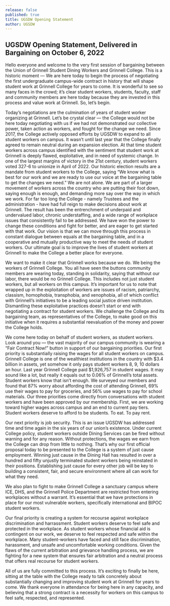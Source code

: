 ```yaml
---
release: false
published: true
title: UGSDW Opening Statement
author: UGSDW
---
```

## UGSDW Opening Statement, Delivered in Bargaining on October 6, 2022

Hello everyone and welcome to the very first session of bargaining between the Union of Grinnell Student Dining Workers and Grinnell College. This is a historic moment — We are here today to begin the process of negotiating the first undergraduate campus-wide contract in history that will shape student work at Grinnell College for years to come. It is wonderful to see so many faces in the crowd; it’s clear student workers, students, faculty, staff and community members are here today because they are invested in this process and value work at Grinnell. So, let’s begin. 

Today’s negotiations are the culmination of years of student worker organizing at Grinnell. Let’s be crystal clear — the College would not be here today negotiating with us if we had not demonstrated our collective power, taken action as workers, and fought for the change we need. Since 2017, the College actively opposed efforts by UGSDW to expand to all student workers on campus. It wasn’t until last year that the College finally agreed to remain neutral during an expansion election. At that time student workers across campus identified with the sentiment that student work at Grinnell is deeply flawed, exploitative, and in need of systemic change. In one of the largest margins of victory in the 21st century, student workers voted 327-6 to unionize in April of 2022. Our historic election results are a mandate from student workers to the College, saying “We know what is best for our work and we are ready to use our voice at the bargaining table to get the changes we need.” We are not alone. We are part of a larger movement of workers across the country who are putting their foot down, saying enough is enough, and demanding more say over the way in which we work. For far too long the College - namely Trustees and the administration - have had full reign to make decisions about work at Grinnell. The result has been the entrenchment of underpaid and undervalued labor, chronic understaffing, and a wide range of workplace issues that consistently fail to be addressed. We have won the power to change these conditions and fight for better, and are eager to get started with that work. Our vision is that we can move through this process in constant dialogue between equals at the bargaining table, and in a cooperative and mutually productive way to meet the needs of student workers. Our ultimate goal is to improve the lives of student workers at Grinnell to make the College a better place for everyone. 

We want to make it clear that Grinnell works because we do. We being the workers of Grinnell College. You all have seen the buttons community members are wearing today, standing in solidarity, saying that without our labor, there would be no Grinnell College. This includes not just student workers, but all workers on this campus. It’s important for us to note that wrapped up in the exploitation of workers are issues of racism, patriarchy, classism, homophobia, transphobia, and xenophobia, all of which conflict with Grinnell’s initiatives to be a leading social justice driven institution. Dismantling these exploitative practices doesn’t start or end with negotiating a contract for student workers. We challenge the College and its bargaining team, as representatives of the College, to make good on this initiative when it requires a substantial reevaluation of the money and power the College holds.

We come here today on behalf of student workers, as student workers. Look around you — the vast majority of our campus community is wearing a “Fair Contract Now!” button in support of  our bargaining priorities. Our first priority is substantially raising the wages for all student workers on campus. Grinnell College is one of the wealthiest institutions in the country with $3.4 billion in assets, yet somehow it only pays student workers 8, 9, 10 dollars an hour. Last year Grinnell College paid $1,926,757 in student wages. It may sound like a lot, but really it equals out to 0.06% of Grinnell’s total assets. Student workers know that isn’t enough. We surveyed our members and found that 87% worry about affording the cost of attending Grinnell, 69% use their wages to pay for groceries, and 56% use wages to pay for school materials. Our three priorities come directly from conversations with student workers and have been approved by our membership. First, we are working toward higher wages across campus and an end to current pay tiers. Student workers deserve to afford to be students. To eat. To pay rent. 

Our next priority is job security. This is an issue UGSDW has addressed time and time again in the six years of our union’s existence. Under current College policy, student workers outside Dining Services can be fired without warning and for any reason. Without protections, the wages we earn from the College can drop from little to nothing. That’s why our first official proposal today to be presented to the College is a system of just cause employment. Winning just cause in the Dining Hall has resulted in over a hundred and fifty unjustly terminated student workers being reinstated in their positions. Establishing just cause for every other job will be key to building a consistent, fair, and secure environment where all can work for what they need. 

We also plan to fight to make Grinnell College a sanctuary campus where ICE, DHS, and the Grinnell Police Department are restricted from entering workplaces without a warrant. It’s essential that we have protections in place for our most vulnerable workers, specifically international and BIPOC student workers. 

Our final priority is creating a system for recourse against workplace discrimination and harrassment. Student workers deserve to feel safe and protected in the workplace. As student workers whose financial aid is contingent on our work, we deserve to feel respected and safe within the workplace. Many student-workers have faced and still face discrimination, harassment, and unsafe and uncomfortable working conditions. Given the flaws of the current arbitration and grievance handling process, we are fighting for a new system that ensures fair arbitration and a neutral process that offers real recourse for student workers. 

All of us are fully committed to this process. It’s exciting to finally be here, sitting at the table with the College ready to talk concretely about substantially changing and improving student work at Grinnell for years to come. We thank everyone in attendance for being here in any capacity, and believing that a strong contract is a necessity for workers on this campus to feel safe, respected, and represented.
